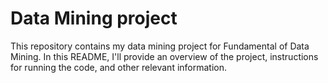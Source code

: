 # Data Mining project

This repository contains my data mining project for Fundamental of Data Mining. In this README, I'll provide an overview of the project, instructions for running the code, and other relevant information.